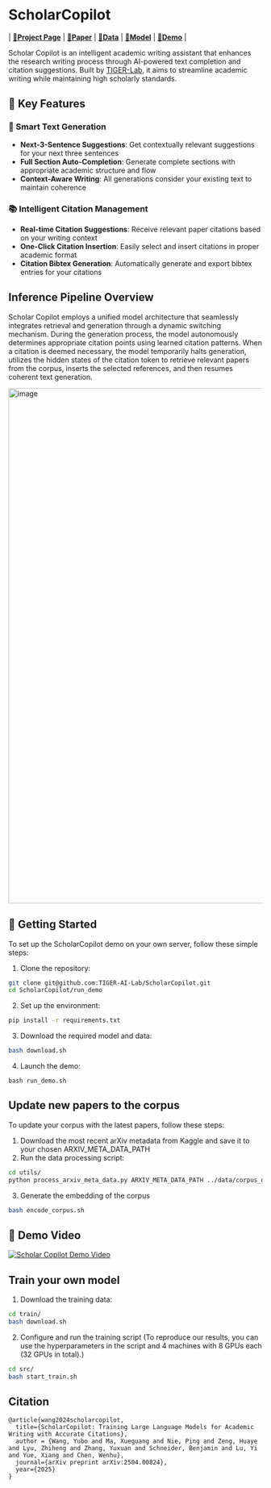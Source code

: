 # ScholarCopilot

| [**🚀Project Page**](https://tiger-ai-lab.github.io/ScholarCopilot/) | [**📖Paper**](https://arxiv.org/abs/2504.00824) | [**🤗Data**](https://huggingface.co/datasets/TIGER-Lab/ScholarCopilot-Data-v1/) | [**🤗Model**](https://huggingface.co/TIGER-Lab/ScholarCopilot-v1) | [**🤗Demo**](https://huggingface.co/spaces/TIGER-Lab/ScholarCopilot) |

Scholar Copilot is an intelligent academic writing assistant that enhances the research writing process through AI-powered text completion and citation suggestions. Built by [TIGER-Lab](https://huggingface.co/TIGER-Lab), it aims to streamline academic writing while maintaining high scholarly standards.

## 🌟 Key Features

### 📝 Smart Text Generation
- **Next-3-Sentence Suggestions**: Get contextually relevant suggestions for your next three sentences
- **Full Section Auto-Completion**: Generate complete sections with appropriate academic structure and flow
- **Context-Aware Writing**: All generations consider your existing text to maintain coherence

### 📚 Intelligent Citation Management
- **Real-time Citation Suggestions**: Receive relevant paper citations based on your writing context
- **One-Click Citation Insertion**: Easily select and insert citations in proper academic format
- **Citation Bibtex Generation**: Automatically generate and export bibtex entries for your citations

## Inference Pipeline Overview

Scholar Copilot employs a unified model architecture that seamlessly integrates retrieval and generation through a dynamic switching mechanism. During the generation process, the model autonomously determines appropriate citation points using learned citation patterns. When a citation is deemed necessary, the model temporarily halts generation, utilizes the hidden states of the citation token to retrieve relevant papers from the corpus, inserts the selected references, and then resumes coherent text generation.

<img width="1022" alt="image" src="https://github.com/user-attachments/assets/487890f7-c450-49d6-ac3c-da2d9fb48eba">


## 🚀 Getting Started

To set up the ScholarCopilot demo on your own server, follow these simple steps:

1. Clone the repository:
```bash
git clone git@github.com:TIGER-AI-Lab/ScholarCopilot.git
cd ScholarCopilot/run_demo
```

2. Set up the environment:
```bash
pip install -r requirements.txt
```

3. Download the required model and data:
```bash
bash download.sh
```

4. Launch the demo:
```
bash run_demo.sh
```

## Update new papers to the corpus
To update your corpus with the latest papers, follow these steps:

1. Download the most recent arXiv metadata from Kaggle and save it to your chosen ARXIV_META_DATA_PATH
2. Run the data processing script:
```bash
cd utils/
python process_arxiv_meta_data.py ARXIV_META_DATA_PATH ../data/corpus_data_arxiv_1215.jsonl
```
3. Generate the embedding of the corpus
```bash
bash encode_corpus.sh
```

## 📖 Demo Video

[![Scholar Copilot Demo Video](https://img.youtube.com/vi/QlY7S52sWDA/maxresdefault.jpg)](https://www.youtube.com/watch?v=QlY7S52sWDA)


## Train your own model

1. Download the training data:
```bash
cd train/
bash download.sh
```

2. Configure and run the training script (To reproduce our results, you can use the hyperparameters in the script and 4 machines with 8 GPUs each (32 GPUs in total).)
```bash
cd src/
bash start_train.sh
```

## Citation
```
@article{wang2024scholarcopilot,
  title={ScholarCopilot: Training Large Language Models for Academic Writing with Accurate Citations},
  author = {Wang, Yubo and Ma, Xueguang and Nie, Ping and Zeng, Huaye and Lyu, Zhiheng and Zhang, Yuxuan and Schneider, Benjamin and Lu, Yi and Yue, Xiang and Chen, Wenhu},
  journal={arXiv preprint arXiv:2504.00824},
  year={2025}
}
```

